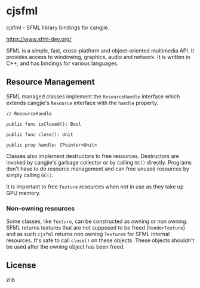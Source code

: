 # cjsfml

cjsfml - SFML library bindings for cangjie.

https://www.sfml-dev.org/

SFML is a simple, fast, cross-platform and object-oriented multimedia API.
It provides access to windowing, graphics, audio and network.
It is written in C++, and has bindings for various languages.

## Resource Management

SFML managed classes implement the `ResourceHandle` interface which extends
cangjie's `Resource` interface with the `handle` property.

```
// ResourceHandle

public func isClosed(): Bool

public func close(): Unit

public prop handle: CPointer<Unit>
```

Classes also implement destructors to free resources. Destructors are invoked by
cangjie's garbage collector or by calling `GC()` directly. Programs don't have to
do resource management and can free unused resources by simply calling `GC()`.  

It is important to free `Texture` resources when not in use as they take up GPU memory.

### Non-owning resources

Some classes, like `Texture`, can be constructed as owning or non owning. SFML
returns textures that are not supposed to be freed (`RenderTexture`) and as such `cjsfml`
returns non owning `Texture`s for SFML internal resources. It's safe to call `close()`
on these objects. These objects shouldn't be used after the owning object has been freed.

## License

zlib
